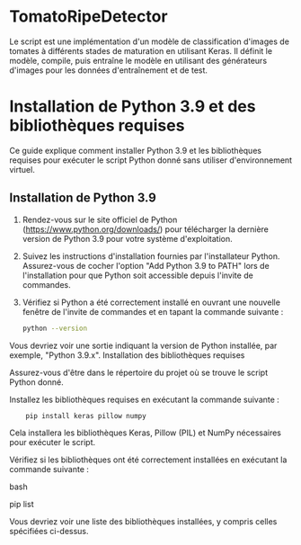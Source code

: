 # TomatoRipeDetector
Le script est une implémentation d'un modèle de classification d'images de tomates à différents stades de maturation en utilisant Keras. Il définit le modèle, compile, puis entraîne le modèle en utilisant des générateurs d'images pour les données d'entraînement et de test.

# Installation de Python 3.9 et des bibliothèques requises

Ce guide explique comment installer Python 3.9 et les bibliothèques requises pour exécuter le script Python donné sans utiliser d'environnement virtuel.

## Installation de Python 3.9

1. Rendez-vous sur le site officiel de Python (https://www.python.org/downloads/) pour télécharger la dernière version de Python 3.9 pour votre système d'exploitation.

2. Suivez les instructions d'installation fournies par l'installateur Python. Assurez-vous de cocher l'option "Add Python 3.9 to PATH" lors de l'installation pour que Python soit accessible depuis l'invite de commandes.

3. Vérifiez si Python a été correctement installé en ouvrant une nouvelle fenêtre de l'invite de commandes et en tapant la commande suivante :

   ```bash
   python --version

Vous devriez voir une sortie indiquant la version de Python installée, par exemple, "Python 3.9.x".
Installation des bibliothèques requises

Assurez-vous d'être dans le répertoire du projet où se trouve le script Python donné.

Installez les bibliothèques requises en exécutant la commande suivante :
    
        pip install keras pillow numpy
    
Cela installera les bibliothèques Keras, Pillow (PIL) et NumPy nécessaires pour exécuter le script.

Vérifiez si les bibliothèques ont été correctement installées en exécutant la commande suivante :

bash

pip list

Vous devriez voir une liste des bibliothèques installées, y compris celles spécifiées ci-dessus.
